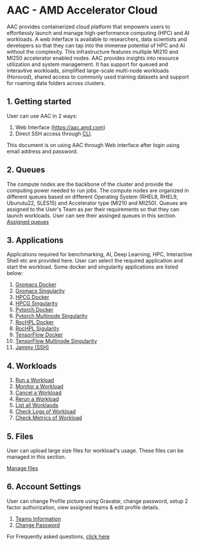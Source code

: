 # AAC - AMD Accelerator Cloud
AAC provides containerized cloud platform that empowers users to effortlessly launch and manage high-performance computing (HPC) and AI workloads. A web interface is available to researchers, data scientists and developers so that they can tap into the immense potential of HPC and AI without the complexity. This infrastructure features multiple MI210 and MI250 accelerator enabled nodes. AAC provides insights into resource utilization and system management. It has support for queued and interavtive workloads, simplified large-scale multi-node workloads (Horovod), shared access to commonly used training datasets and support for roaming data folders across clusters.


## 1. Getting started
User can use AAC in 2 ways:
1. Web Interface (https://aac.amd.com)
2. Direct SSH access through [CLI](https://github.com/amddcgpuce/AMDAcceleratorCloudGuides/tree/main?tab=readme-ov-file#how-to-ssh-to-the-plano-slurm-cluster).

This document is on using AAC through Web interface after login using email address and password.

## 2. Queues
The compute nodes are the backbone of the cluster and provide the computing power needed to run jobs. The compute nodes are organized in different queues based on different Operating System (RHEL8, RHEL9, Ubunutu22, SLES15) and Accelerator type (MI210 and MI250). Queues are assigned to the User's Team as per their requirements so that they can launch workloads. User can see their assinged queues in this section.
[Assigned queues](https://github.com/amddcgpuce/AMDAcceleratorCloudGuides/blob/main/PlexusQuickStartGuide/HowTo_Check_Queues_Assigned.md)


## 3. Applications
Applications required for benchmarking, AI, Deep Learning, HPC, Interactive Shell etc are provided here. User can select the required application and start the workload. Some docker and singularity applications are listed below:
1. [Gromacs Docker](https://github.com/amddcgpuce/AMDAcceleratorCloudGuides/blob/main/PlexusQuickStartGuide/HowTo_Launch_Gromacs_Docker_Application.md)
2. [Gromacs Singularity](https://github.com/amddcgpuce/AMDAcceleratorCloudGuides/blob/main/PlexusQuickStartGuide/HowTo_Launch_Gromacs_Singularity_Application.md)
3. [HPCG Docker](https://github.com/amddcgpuce/AMDAcceleratorCloudGuides/blob/main/PlexusQuickStartGuide/HowTo_Launch_HPCG_Docker_Application.md)
4. [HPCG Singularity](https://github.com/amddcgpuce/AMDAcceleratorCloudGuides/blob/main/PlexusQuickStartGuide/HowTo_Launch_HPCG_Singularity_Application.md)
5. [Pytorch Docker](https://github.com/amddcgpuce/AMDAcceleratorCloudGuides/blob/main/PlexusQuickStartGuide/HowTo_Launch_Pytorch_Application.md)
6. [Pytorch Multinode Singularity](https://github.com/amddcgpuce/AMDAcceleratorCloudGuides/blob/main/PlexusQuickStartGuide/HowTo_Launch_PyTorch_Application_Multinode.md)
7. [RocHPL Docker](https://github.com/amddcgpuce/AMDAcceleratorCloudGuides/blob/main/PlexusQuickStartGuide/HowTo_Launch_RocHPL_Docker_Application.md)
8. [RocHPL Sigularity](https://github.com/amddcgpuce/AMDAcceleratorCloudGuides/blob/main/PlexusQuickStartGuide/HowTo_Launch_RocHPL_Singularity_Application.md)
9. [TensorFlow Docker](https://github.com/amddcgpuce/AMDAcceleratorCloudGuides/blob/main/PlexusQuickStartGuide/HowTo_Launch_TensorFlowDocker_Application.md)
10. [TensorFlow Multinode Singularity](https://github.com/amddcgpuce/AMDAcceleratorCloudGuides/blob/main/PlexusQuickStartGuide/HowTo_Launch_TensorFlow_Multinode_Singularity_Application.md)
11. [Jammy (SSH)](https://github.com/amddcgpuce/AMDAcceleratorCloudGuides/blob/main/PlexusQuickStartGuide/How_To_Launch_Jammy(SSH)_Application.md)


## 4. Workloads
1. [Run a Workload](https://github.com/amddcgpuce/AMDAcceleratorCloudGuides/blob/main/PlexusQuickStartGuide/HowTo_Run_Workload.md)
2. [Monitor a Workload](https://github.com/amddcgpuce/AMDAcceleratorCloudGuides/blob/main/PlexusQuickStartGuide/HowTo_Monitor_Workload.md)
3. [Cancel a Workload](https://github.com/amddcgpuce/AMDAcceleratorCloudGuides/blob/main/PlexusQuickStartGuide/HowTo_Cancel_Workload.md)
4. [Rerun a Workload](https://github.com/amddcgpuce/AMDAcceleratorCloudGuides/blob/main/PlexusQuickStartGuide/How_To_Rerun_A_Workload.md)
5. [List all Worklaods](https://github.com/amddcgpuce/AMDAcceleratorCloudGuides/blob/main/PlexusQuickStartGuide/HowTo_Check_ListOf_Workloads_Launched.md)
6. [Check Logs of Workload](https://github.com/amddcgpuce/AMDAcceleratorCloudGuides/blob/main/PlexusQuickStartGuide/HowTo_Check_Logs_After_Launching_Workloads.md)
7. [Check Metrics of Workload](https://github.com/amddcgpuce/AMDAcceleratorCloudGuides/blob/main/PlexusQuickStartGuide/HowTo_Check_Metrics.md)

   
## 5. Files
User can upload large size files for workload's usage. These files can be managed in this section.

[Manage files](https://github.com/amddcgpuce/AMDAcceleratorCloudGuides/blob/main/PlexusQuickStartGuide/HowTo_manage_Files.md)

## 6. Account Settings
User can change Profile picture using Gravatar, change password, setup 2 factor authorization, view assigned teams & edit profile details.
1. [Teams Information](https://github.com/amddcgpuce/AMDAcceleratorCloudGuides/blob/main/PlexusQuickStartGuide/HowTo_Check_Team_Assigned.md)
2. [Change Password](https://github.com/amddcgpuce/AMDAcceleratorCloudGuides/blob/main/PlexusQuickStartGuide/HowTo_Reset_Password.md)

For Frequently asked questions, [click here](https://github.com/amddcgpuce/AMDAcceleratorCloudGuides/blob/main/PlexusQuickStartGuide/FrequentlyAskedQuestions.md)
